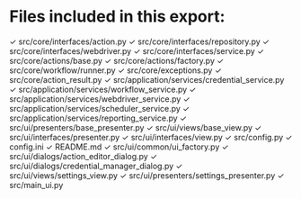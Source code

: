 # Files included in this export:

✓ src/core/interfaces/action.py
✓ src/core/interfaces/repository.py
✓ src/core/interfaces/webdriver.py
✓ src/core/interfaces/service.py
✓ src/core/actions/base.py
✓ src/core/actions/factory.py
✓ src/core/workflow/runner.py
✓ src/core/exceptions.py
✓ src/core/action_result.py
✓ src/application/services/credential_service.py
✓ src/application/services/workflow_service.py
✓ src/application/services/webdriver_service.py
✓ src/application/services/scheduler_service.py
✓ src/application/services/reporting_service.py
✓ src/ui/presenters/base_presenter.py
✓ src/ui/views/base_view.py
✓ src/ui/interfaces/presenter.py
✓ src/ui/interfaces/view.py
✓ src/config.py
✓ config.ini
✓ README.md
✓ src/ui/common/ui_factory.py
✓ src/ui/dialogs/action_editor_dialog.py
✓ src/ui/dialogs/credential_manager_dialog.py
✓ src/ui/views/settings_view.py
✓ src/ui/presenters/settings_presenter.py
✓ src/main_ui.py
